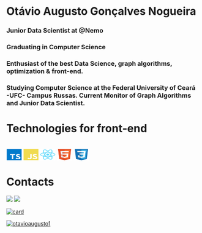 # Otávio Augusto Gonçalves Nogueira

### Junior Data Scientist at @Nemo
### Graduating in Computer Science
### Enthusiast of the best Data Science, graph algorithms, optimization & front-end.
### Studying Computer Science at the Federal University of Ceará -UFC- Campus Russas. Current Monitor of Graph Algorithms and Junior Data Scientist.

<h1>Technologies for front-end</h1>
  <div style="display: inline_block"><br>
  <img align="center" alt="Gabs-Ts" height="30" width="40" src="https://raw.githubusercontent.com/devicons/devicon/master/icons/typescript/typescript-plain.svg">
  <img align="center" alt="Gabs-Js" height="30" width="40" src="https://raw.githubusercontent.com/devicons/devicon/master/icons/javascript/javascript-plain.svg">
  <img align="center" alt="Gabs-React" height="30" width="40" src="https://raw.githubusercontent.com/devicons/devicon/master/icons/react/react-original.svg">
  <img align="center" alt="Gabs-HTML" height="30" width="40" src="https://raw.githubusercontent.com/devicons/devicon/master/icons/html5/html5-original.svg">
  <img align="center" alt="Gabs-CSS" height="30" width="40" src="https://raw.githubusercontent.com/devicons/devicon/master/icons/css3/css3-original.svg">

</div>

<div>
 <h1>Contacts</h1>
  <a href="https://www.instagram.com/otavio.gon/" target="_blank"><img src="https://img.shields.io/badge/-Instagram-%23E4405F?style=for-the-badge&logo=instagram&logoColor=white" target="_blank"></a>
  <a href="https://www.linkedin.com/in/ot%C3%A1vio-augusto-gon%C3%A7alves-nogueira-2627791b7/" target="_blank"><img src="https://img.shields.io/badge/-LinkedIn-%230077B5?style=for-the-badge&logo=linkedin&logoColor=white" target="_blank"></a>
 </div>

[![card](https://github-readme-stats.vercel.app/api?username=otavioaugusto1&theme=default)](https://github.com/otavioaugusto1/)

[![otavioaugusto1](https://github-readme-stats.vercel.app/api/top-langs/?username=otavioaugusto1&hide=html&layout=compact&theme=default)](https://github.com/otavioaugusto1)

